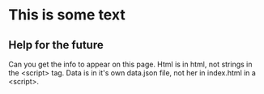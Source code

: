 This is some text
===========

Help for the future
------------

Can you get the info to appear on this page. Html is in html, not strings in the &lt;script&gt; tag. Data is in it's own data.json file, not her in index.html in a &lt;script&gt;.
